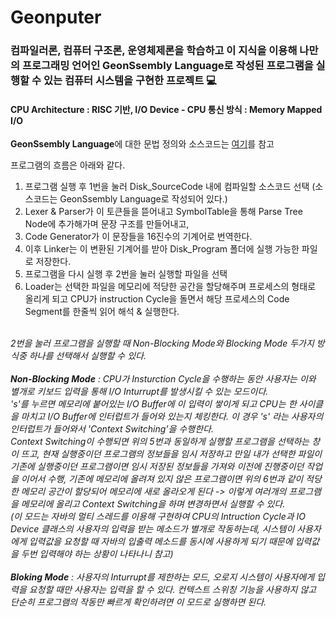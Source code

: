 # Geonputer

### 컴파일러론, 컴퓨터 구조론, 운영체제론을 학습하고 이 지식을 이용해 나만의 프로그래밍 언어인 GeonSsembly Language로 작성된 프로그램을 실행할 수 있는 컴퓨터 시스템을 구현한 프로젝트 💻
#### CPU Architecture : RISC 기반, I/O Device - CPU 통신 방식 : Memory Mapped I/O
**GeonSsembly Language**에 대한 문법 정의와 소스코드는 [여기](https://github.com/DryRains/Geonputer-Documents)를 참고

프로그램의 흐름은 아래와 같다.
1. 프로그램 실행 후 1번을 눌러 Disk_SourceCode 내에 컴파일할 소스코드 선택 (소스코드는 GeonSsembly Language로 작성되어 있다.)
2. Lexer & Parser가 이 토큰들을 뜯어내고 SymbolTable을 통해 Parse Tree Node에 추가해가며 문장 구조를 만들어내고,
3. Code Generator가 이 문장들을 16진수의 기계어로 번역한다.
4. 이후 Linker는 이 변환된 기계어를 받아 Disk_Program 폴더에 실행 가능한 파일로 저장한다.
5. 프로그램을 다시 실행 후 2번을 눌러 실행할 파일을 선택
6. Loader는 선택한 파일을 메모리에 적당한 공간을 할당해주며 프로세스의 형태로 올리게 되고 CPU가 instruction Cycle을 돌면서 해당 프로세스의 Code Segment를 한줄씩 읽어 해석 & 실행한다.
<br><br>

*2번을 눌러 프로그램을 실행할 때 Non-Blocking Mode와 Blocking Mode 두가지 방식중 하나를 선택해서 실행할 수 있다.<br><br>
**Non-Blocking Mode** : CPU가 Insturction Cycle을 수행하는 동안 사용자는 이와 별개로 키보드 입력을 통해 I/O Inturrupt를 발생시킬 수 있는 모드이다.<br>
's'를 누르면 메모리에 붙어있는 I/O Buffer에 이 입력이 쌓이게 되고 CPU는 한 사이클을 마치고 I/O Buffer에 인터럽트가 들어와 있는지 체킹한다. 이 경우 's' 라는 사용자의 인터럽트가 들어와서 'Context Switching'을 수행한다.<br>
Context Switching이 수행되면 위의 5번과 동일하게 실행할 프로그램을 선택하는 창이 뜨고, 현재 실행중이던 프로그램의 정보들을 임시 저장하고 만일 내가 선택한 파일이 기존에 실행중이던 프로그램이면 임시 저장된 정보들을 가져와 이전에 진행중이던 작업을 이어서 수행, 
기존에 메모리에 올려져 있지 않은 프로그램이면 위의 6번과 같이 적당한 메모리 공간이 할당되어 메모리에 새로 올라오게 된다 -> 이렇게 여러개의 프로그램을 메모리에 올리고 Context Switching을 하며 변경하면서 실행할 수 있다.<br>
(이 모드는 자바의 멀티 스레드를 이용해 구현하여 CPU의 Intruction Cycle과 IO Device 클래스의 사용자의 입력을 받는 메소드가 별개로 작동하는데, 시스템이 사용자에게 입력값을 요청할 때 자바의 입출력 메소드를 동시에 사용하게 되기 때문에 입력값을 두번 입력해야 하는 상황이 나타나니 참고)<br><br>
**Bloking Mode** : 사용자의 Inturrupt를 제한하는 모드, 오로지 시스템이 사용자에게 입력을 요청할 때만 사용자는 입력을 할 수 있다. 컨텍스트 스위칭 기능을 사용하지 않고 단순히 프로그램의 작동만 빠르게 확인하려면 이 모드로 실행하면 된다.*
<br><br>
